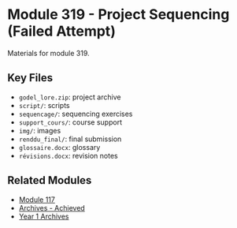 # Module 319 - Project Sequencing (Failed Attempt)

Materials for module 319.

## Key Files
- `godel_lore.zip`: project archive
- `script/`: scripts
- `sequencage/`: sequencing exercises
- `support_cours/`: course support
- `img/`: images
- `renddu_final/`: final submission
- `glossaire.docx`: glossary
- `révisions.docx`: revision notes

## Related Modules
- [Module 117](../117)
- [Archives - Achieved](../achieved)
- [Year 1 Archives](../..)
